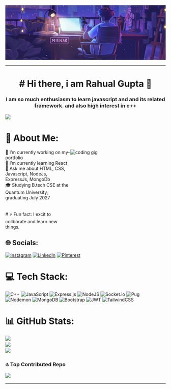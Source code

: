 
<img src="./code.gif" width="1000" />

___
<h1 align="center"># Hi there, i am Rahual Gupta 👋</h1>

<h3 align="center">I am so much enthusiasm to learn javascript and and its related framework. and also high interest in c++</h3>


[![](https://visitcount.itsvg.in/api?id=rahul-0407&icon=0&color=0)](https://visitcount.itsvg.in)



# 💫 About Me:
<img src="https://raw.githubusercontent.com/abhisheknaiidu/abhisheknaiidu/master/code.gif" alt="coding gig" align="right" height="250px" width="300px">
  🔭 I’m currently working on my-portfolio <br>  🌱 I’m currently learning React<br>  💬 Ask me about HTML, CSS, Javascript, NodeJs, ExpressJs, MongoDb<br>  🎓 Studying B.tech CSE at the Quantum University, graduating July 2027<br><br><br># ⚡ Fun fact: I excit to collborate and learn new things.




## 🌐 Socials:
[![Instagram](https://img.shields.io/badge/Instagram-%23E4405F.svg?logo=Instagram&logoColor=white)](https://instagram.com/_rahul_kumar.04) [![LinkedIn](https://img.shields.io/badge/LinkedIn-%230077B5.svg?logo=linkedin&logoColor=white)](https://linkedin.com/in/rahul-gupta-9761572a1) [![Pinterest](https://img.shields.io/badge/Pinterest-%23E60023.svg?logo=Pinterest&logoColor=white)](https://pinterest.com/rahulkr0407) 

# 💻 Tech Stack:
![C++](https://img.shields.io/badge/c++-%2300599C.svg?style=for-the-badge&logo=c%2B%2B&logoColor=white) ![JavaScript](https://img.shields.io/badge/javascript-%23323330.svg?style=for-the-badge&logo=javascript&logoColor=%23F7DF1E) ![Express.js](https://img.shields.io/badge/express.js-%23404d59.svg?style=for-the-badge&logo=express&logoColor=%2361DAFB) ![NodeJS](https://img.shields.io/badge/node.js-6DA55F?style=for-the-badge&logo=node.js&logoColor=white) ![Socket.io](https://img.shields.io/badge/Socket.io-black?style=for-the-badge&logo=socket.io&badgeColor=010101) ![Pug](https://img.shields.io/badge/Pug-FFF?style=for-the-badge&logo=pug&logoColor=A86454) ![Nodemon](https://img.shields.io/badge/NODEMON-%23323330.svg?style=for-the-badge&logo=nodemon&logoColor=%BBDEAD) ![MongoDB](https://img.shields.io/badge/MongoDB-%234ea94b.svg?style=for-the-badge&logo=mongodb&logoColor=white) ![Bootstrap](https://img.shields.io/badge/bootstrap-%238511FA.svg?style=for-the-badge&logo=bootstrap&logoColor=white) ![JWT](https://img.shields.io/badge/JWT-black?style=for-the-badge&logo=JSON%20web%20tokens) ![TailwindCSS](https://img.shields.io/badge/tailwindcss-%2338B2AC.svg?style=for-the-badge&logo=tailwind-css&logoColor=white)
# 📊 GitHub Stats:
![](https://github-readme-stats.vercel.app/api?username=rahul-0407&theme=radical&hide_border=false&include_all_commits=true&count_private=false)<br/>
![](https://github-readme-streak-stats.herokuapp.com/?user=rahul-0407&theme=radical&hide_border=false)<br/>
![](https://github-readme-stats.vercel.app/api/top-langs/?username=rahul-0407&theme=radical&hide_border=false&include_all_commits=true&count_private=false&layout=compact)

### 🔝 Top Contributed Repo
![](https://github-contributor-stats.vercel.app/api?username=rahul-0407&limit=5&theme=radical&combine_all_yearly_contributions=true)

---


<!-- Proudly created with GPRM ( https://gprm.itsvg.in ) -->
